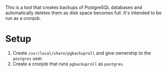 This is a tool that creates backups of PostgreSQL databases and automatically deletes them as disk space becomes full. It's intended to be run as a cronjob.

# Setup

1. Create `/usr/local/share/pgbackuproll` and give ownership to the `postgres` user.
2. Create a cronjob that runs `pgbackuproll` as `postgres`.
